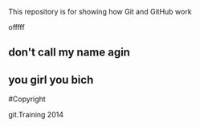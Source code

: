 
This repository is for showing how Git and GitHub work


offfff

## don't call my name agin

## you girl you bich

#Copyright 

git.Training 2014
